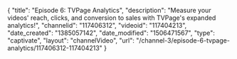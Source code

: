 {
    "title": "Episode 6: TVPage Analytics",
    "description": "Measure your videos' reach, clicks, and conversion to sales with TVPage's expanded analytics!",
    "channelid": "117406312",
    "videoid": "117404213",
    "date_created": "1385057142",
    "date_modified": "1506471567",
    "type": "captivate",
    "layout": "channelVideo",
    "url": "\/channel-3\/episode-6-tvpage-analytics\/117406312-117404213"
}